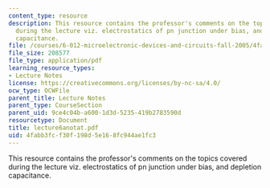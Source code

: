 ```yaml
---
content_type: resource
description: This resource contains the professor's comments on the topics covered
  during the lecture viz. electrostatics of pn junction under bias, and depletion
  capacitance.
file: /courses/6-012-microelectronic-devices-and-circuits-fall-2005/4fabb3fcf30f198d5e168fc944ae1fc3_lecture6anotat.pdf
file_size: 208577
file_type: application/pdf
learning_resource_types:
- Lecture Notes
license: https://creativecommons.org/licenses/by-nc-sa/4.0/
ocw_type: OCWFile
parent_title: Lecture Notes
parent_type: CourseSection
parent_uid: 9ce4c04b-a600-1d3d-5235-419b2783590d
resourcetype: Document
title: lecture6anotat.pdf
uid: 4fabb3fc-f30f-198d-5e16-8fc944ae1fc3
---
```

This resource contains the professor's comments on the topics covered during the lecture viz. electrostatics of pn junction under bias, and depletion capacitance.